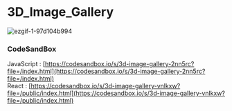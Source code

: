 # 3D_Image_Gallery

![ezgif-1-97d104b994](https://github.com/MontaKr/CSS_Practice/assets/115155803/ff32522d-9f87-4a5c-86e4-b5748153ae26)

### CodeSandBox

JavaScript : [https://codesandbox.io/s/3d-image-gallery-2nn5rc?file=/index.html](https://codesandbox.io/s/3d-image-gallery-2nn5rc?file=/index.html) \
React : [https://codesandbox.io/s/3d-image-gallery-vnlkxw?file=/public/index.html](https://codesandbox.io/s/3d-image-gallery-vnlkxw?file=/public/index.html)
